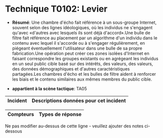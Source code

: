 # Technique T0102: Levier

* **Résumé**: Une chambre d'écho fait référence à un sous-groupe Internet, souvent selon des lignes idéologiques, où les individus ne s'engagent qu'avec «d'autres avec lesquels ils sont déjà d'accord».Une bulle de filtre fait référence au placement par un algorithme d'un individu dans le contenu avec lequel il s'accorde ou à s'engager régulièrement, en piégeant éventuellement l'utilisateur dans une bulle de sa propre fabrication.Une opération peut créer ces zones isolées d'Internet en faisant correspondre les groupes existants ou en agrégeant les individus en un seul public cible basé sur des intérêts, des valeurs, des valeurs, des données démographiques et d'autres caractéristiques partagées.Les chambres d'écho et les bulles de filtre aident à renforcer les biais et le contenu similaires aux mêmes membres du public cible.

* **appartient à la scène tactique**: TA05


|Incident |Descriptions données pour cet incident |
|-------- |-------------------- |



|Compteurs |Types de réponse |
|-------- |-------------- |

Ne pas modifier au-dessus de cette ligne - veuillez ajouter des notes ci-dessous